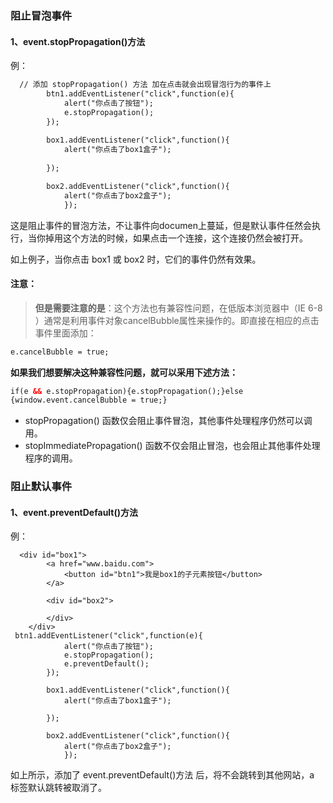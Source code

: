 ### 阻止冒泡事件

#### 1、event.stopPropagation()方法

例：

```html
  // 添加 stopPropagation() 方法 加在点击就会出现冒泡行为的事件上
        btn1.addEventListener("click",function(e){
            alert("你点击了按钮");
            e.stopPropagation();
        });
        
        box1.addEventListener("click",function(){
            alert("你点击了box1盒子");
           
        });

        box2.addEventListener("click",function(){
            alert("你点击了box2盒子");
            });
```

这是阻止事件的冒泡方法，不让事件向documen上蔓延，但是默认事件任然会执行，当你掉用这个方法的时候，如果点击一个连接，这个连接仍然会被打开。

如上例子，当你点击 box1 或 box2 时，它们的事件仍然有效果。

#### 注意：

> **但是需要注意的是**：这个方法也有兼容性问题，在低版本浏览器中（IE 6-8 ）通常是利用事件对象cancelBubble属性来操作的。即直接在相应的点击事件里面添加：

```html
e.cancelBubble = true;
```

 **如果我们想要解决这种兼容性问题，就可以采用下述方法：**

```html
if(e && e.stopPropagation){e.stopPropagation();}else
{window.event.cancelBubble = true;}
```



- stopPropagation() 函数仅会阻止事件冒泡，其他事件处理程序仍然可以调用。
- stopImmediatePropagation() 函数不仅会阻止冒泡，也会阻止其他事件处理程序的调用。



### 阻止默认事件

#### 1、event.preventDefault()方法

例：

```htnl
  <div id="box1">
        <a href="www.baidu.com">
            <button id="btn1">我是box1的子元素按钮</button>
        </a>
      
        <div id="box2">
       
        </div>
    </div>
 btn1.addEventListener("click",function(e){
            alert("你点击了按钮");
            e.stopPropagation();
            e.preventDefault();
        });
        
        box1.addEventListener("click",function(){
            alert("你点击了box1盒子");
           
        });

        box2.addEventListener("click",function(){
            alert("你点击了box2盒子");
            });
```

如上所示，添加了 event.preventDefault()方法 后，将不会跳转到其他网站，a 标签默认跳转被取消了。